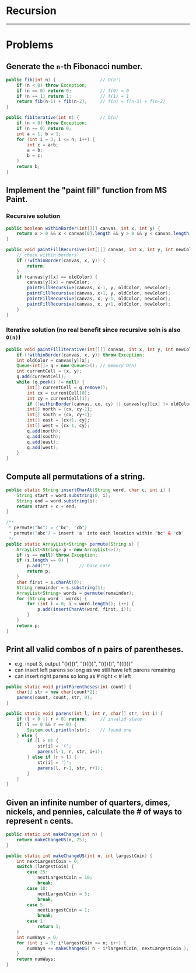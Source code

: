 # Recursion

-----

# Problems

## Generate the `n`-th Fibonacci number.
```java
public fib(int n) {					// O(n!)
	if (n < 0) throw Exception;
	if (n == 0) return 0;			// f(0) = 0	
	if (n == 1) return 1;			// f(1) = 1
	return fib(n-1) + fib(n-2);		// f(n) = f(n-1) + f(n-2)
}

public fibIterative(int n) {		// O(n)
	if (n < 0) throw Exception;
	if (n == 0) return 0;
	int a = 1, b = 1;
	for (int i = 3; i <= n; i++) {
		int c = a+b;
		a = b;
		b = c;
	}
	return b;
}
```

## Implement the "paint fill" function from MS Paint.

### Recursive solution
```java
public boolean withinBorder(int[][] canvas, int x, int y) {
	return x > 0 && x < canvas[0].length && y > 0 && y < canvas.length;
}

public void paintFillRecursive(int[][] canvas, int x, int y, int newColor, int oldColor) {
	// check within borders
	if (!withinBorder(canvas, x, y)) {
		return;
	}
	if (canvas[y][x] == oldColor) {
		canvas[y][x] = newColor;
		paintFillRecursive(canvas, x-1, y, oldColor, newColor);
		paintFillRecursive(canvas, x+1, y, oldColor, newColor);
		paintFillRecursive(canvas, x, y-1, oldColor, newColor);
		paintFillRecursive(canvas, x, y+1, oldColor, newColor);
	}
}
```

### Iterative solution (no real benefit since recursive soln is also `O(n)`)
```java
public void paintFillIterative(int[][] canvas, int x, int y, int newColor) {
	if (!withinBorder(canvas, x, y)) throw Exception;
	int oldColor = canvas[y][x];
	Queue<int[]> q = new Queue<>(); // memory O(n)
	int currentCell = {x, y};
	q.add(currentCell);
	while (q.peek() != null) {
		int[] currentCell = q.remove();
		int cx = currentCell[0];
		int cy = currentCell[1];
		if (!withinBorder(canvas, cx, cy) || canvas[cy][cx] != oldColor) continue;
		int[] north = {cx, cy-1};
		int[] south = {cx, cy+1};
		int[] east = {cx+1, cy};
		int[] west = {cx-1, cy};
		q.add(north);
		q.add(south);
		q.add(east);
		q.add(west);
	}
}
```

## Compute all permutations of a string.

```java
public static String insertCharAt(String word, char c, int i) {
	String start = word.substring(0, i);
	String end = word.substring(i);
	return start + c + end;
}

/**
 * permute("bc") = {"bc", "cb"}
 * permute("abc") = insert 'a' into each location within "bc" & "cb"
 */
public static ArrayList<String> permute(String s) {
	ArrayList<String> p = new ArrayList<>();
	if (s == null) throw Exception;
	if (s.length == 0) {
		p.add("")			// base case
		return p;
	}
	char first = s.charAt(0);
	String remainder = s.substring(1);
	ArrayList<String> words = permute(remainder);
	for (String word : words) {
		for (int i = 0; i < word.length(); i++) {
			p.add(insertCharAt(word, first, i));
		}
	}
	return p;
}
```

## Print all valid combos of n pairs of parentheses.

- e.g. input 3, output "()()()", "()(())", "(())()", "((()))"
- can insert left parens so long as we still have left parens remaining
- can insert right parens so long as # right < # left

```java
public static void printParentheses(int count) {
	char[] str = new char[count*2];
	parens(count, count, str, 0);
}

public static void parens(int l, int r, char[] str, int i) {
	if (l < 0 || r < 0) return;		// invalid state
	if (l == 0 && r == 0) {
		System.out.println(str);	// found one
	} else {
		if (l > 0) {
			str[i] = '(';
			parens(l-1, r, str, i+1);
		} else if (r > l) {
			str[i] = ')';
			parens(l, r-1, str, r+1);
		}
	}
}
```

## Given an infinite number of quarters, dimes, nickels, and pennies, calculate the # of ways to represent `n` cents.
```java
public static int makeChange(int n) {
	return makeChangeUS(n, 25);
}

public static int makeChangeUS(int n, int largestCoin) {
	int nextLargestCoin = 0;
	switch (largestCoin) {
		case 25:
			nextLargestCoin = 10;
			break;
		case 10:
			nextLargestCoin = 5;
			break;
		case 5:
			nextLargestCoin = 1;
			break;
		case 1:
			return 1;
	}
	int numWays = 0;
	for (int i = 0; i*largestCoin <= n; i++) {
		numWays += makeChangeUS( n - i*largestCoin, nextLargestCoin );
	}
	return numWays;
}
```